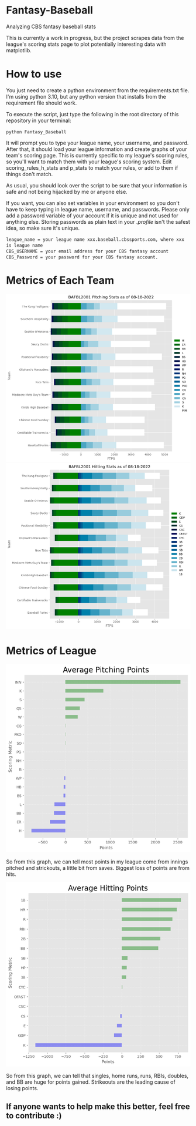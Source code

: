 # Fantasy-Baseball
Analyzing CBS fantasy baseball stats

This is currently a work in progress, but the project scrapes data from the league's scoring stats page to plot potentially interesting data with matplotlib. 

# How to use

You just need to create a python environment from the requirements.txt file. I'm using python 3.10, but any python version that installs from the requirement file should work.


To execute the script, just type the following in the root directory of this repository in your terminal:
```
python Fantasy_Baseball
```

It will prompt you to type your league name, your username, and password. After that, it should load your league information and create graphs of your team's scoring page. This is currently specific to my league's scoring rules, so you'll want to match them with your league's scoring system. Edit scoring_rules_h_stats and p_stats to match your rules, or add to them if things don't match. 

As usual, you should look over the script to be sure that your information is safe and not being hijacked by me or anyone else. 

If you want, you can also set variables in your environment so you don't have to keep typing in league name, username, and passwords.
Please only add a password variable of your account if it is unique and not used for anything else. Storing passwords as plain text in your .*profile* isn't the safest idea, so make sure it's unique. 

```
league_name = your league name xxx.baseball.cbssports.com, where xxx is league name
CBS_USERNAME = your email address for your CBS fantasy account
CBS_Password = your password for your CBS fantasy account.
```


# Metrics of Each Team

![pitching](League/Pitching_stats_2022-08-18.png)
![hitting](League/hitting_stats_2022-08-18.png)

# Metrics of League

![pitching_league](League/Average_pitching_scores_2022-08-18.png)

So from this graph, we can tell most points in my league come from innings pitched and strickouts, a little bit from saves. Biggest loss of points are from hits.

![hitting_league](League/Average_hitting_scores_2022-08-18.png)

So from this graph, we can tell that singles, home runs, runs, RBIs, doubles, and BB are huge for points gained. Strikeouts are the leading cause of losing points. 

## If anyone wants to help make this better, feel free to contribute :) 
